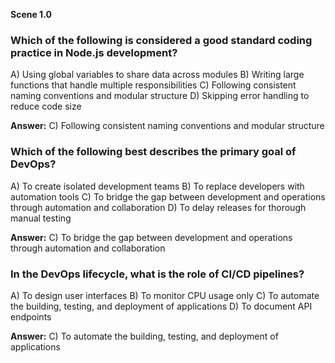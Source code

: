**Scene 1.0**

### **Which of the following is considered a good standard coding practice in Node.js development?**

A) Using global variables to share data across modules
B) Writing large functions that handle multiple responsibilities
C) Following consistent naming conventions and modular structure
D) Skipping error handling to reduce code size

**Answer:** C) Following consistent naming conventions and modular structure

### **Which of the following best describes the primary goal of DevOps?**

A) To create isolated development teams
B) To replace developers with automation tools
C) To bridge the gap between development and operations through automation and collaboration
D) To delay releases for thorough manual testing

**Answer:** C) To bridge the gap between development and operations through automation and collaboration

### **In the DevOps lifecycle, what is the role of CI/CD pipelines?**

A) To design user interfaces
B) To monitor CPU usage only
C) To automate the building, testing, and deployment of applications
D) To document API endpoints

**Answer:** C) To automate the building, testing, and deployment of applications

